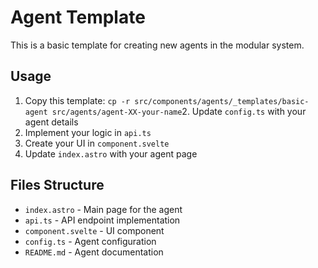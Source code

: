 # Agent Template

This is a basic template for creating new agents in the modular system.

## Usage

1. Copy this template: `cp -r src/components/agents/_templates/basic-agent src/agents/agent-XX-your-name`2. Update `config.ts` with your agent details
3. Implement your logic in `api.ts`
4. Create your UI in `component.svelte`
5. Update `index.astro` with your agent page
## Files Structure

- `index.astro` - Main page for the agent
- `api.ts` - API endpoint implementation  
- `component.svelte` - UI component
- `config.ts` - Agent configuration
- `README.md` - Agent documentation
